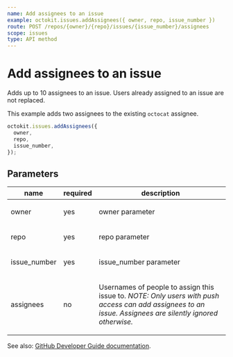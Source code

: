 ```yaml
---
name: Add assignees to an issue
example: octokit.issues.addAssignees({ owner, repo, issue_number })
route: POST /repos/{owner}/{repo}/issues/{issue_number}/assignees
scope: issues
type: API method
---
```


# Add assignees to an issue

Adds up to 10 assignees to an issue. Users already assigned to an issue are not replaced.

This example adds two assignees to the existing `octocat` assignee.

```js
octokit.issues.addAssignees({
  owner,
  repo,
  issue_number,
});
```

## Parameters

<table>
  <thead>
    <tr>
      <th>name</th>
      <th>required</th>
      <th>description</th>
    </tr>
  </thead>
  <tbody>
    <tr><td>owner</td><td>yes</td><td>

owner parameter

</td></tr>
<tr><td>repo</td><td>yes</td><td>

repo parameter

</td></tr>
<tr><td>issue_number</td><td>yes</td><td>

issue_number parameter

</td></tr>
<tr><td>assignees</td><td>no</td><td>

Usernames of people to assign this issue to. _NOTE: Only users with push access can add assignees to an issue. Assignees are silently ignored otherwise._

</td></tr>
  </tbody>
</table>

See also: [GitHub Developer Guide documentation](https://developer.github.com/v3/issues/assignees/#add-assignees-to-an-issue).
